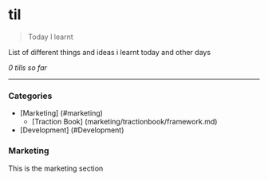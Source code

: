 # til
> Today I learnt

List of different things and ideas i learnt today and other days

_0 tills so far_

---

### Categories

- [Marketing] (#marketing)
    - [Traction Book] (marketing/tractionbook/framework.md)
- [Development] (#Development)


### Marketing

This is the marketing section

